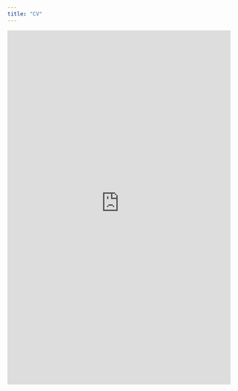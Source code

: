 ```yaml
---
title: "CV"
---
```


<embed src="https://raw.githubusercontent.com/carolinart/Carolina-Rios-Trujillo/main/assets/Carolina_Rios_Resume_Masters.pdf" width="100%" height="800px" />
